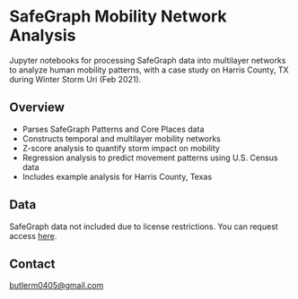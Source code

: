 # SafeGraph Mobility Network Analysis

Jupyter notebooks for processing SafeGraph data into multilayer networks to analyze human mobility patterns, with a case study on Harris County, TX during Winter Storm Uri (Feb 2021).

## Overview

- Parses SafeGraph Patterns and Core Places data
- Constructs temporal and multilayer mobility networks
- Z-score analysis to quantify storm impact on mobility
- Regression analysis to predict movement patterns using U.S. Census data
- Includes example analysis for Harris County, Texas

## Data

SafeGraph data not included due to license restrictions. You can request access [here](https://www.safegraph.com).

## Contact
butlerm0405@gmail.com
